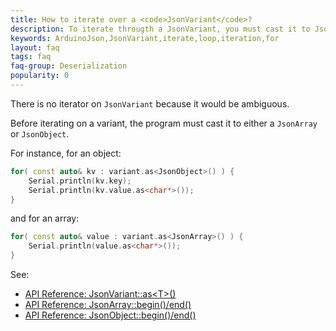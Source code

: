 ```yaml
---
title: How to iterate over a <code>JsonVariant</code>?
description: To iterate througth a JsonVariant, you must cast it to JsonArray or JsonObject
keywords: ArduinoJson,JsonVariant,iterate,loop,iteration,for
layout: faq
tags: faq
faq-group: Deserialization
popularity: 0
---
```


There is no iterator on `JsonVariant` because it would be ambiguous.

Before iterating on a variant, the program must cast it to either a `JsonArray` or `JsonObject`.

For instance, for an object:

```c++
for( const auto& kv : variant.as<JsonObject>() ) {
    Serial.println(kv.key);
    Serial.println(kv.value.as<char*>());
}
```

and for an array:

```c++
for( const auto& value : variant.as<JsonArray>() ) {
    Serial.println(value.as<char*>());
}
```

See:

* [API Reference: JsonVariant::as&lt;T&gt;()]({{site.baseurl}}/api/jsonvariant/as/)
* [API Reference: JsonArray::begin()/end()]({{site.baseurl}}/api/jsonarray/begin_end/)
* [API Reference: JsonObject::begin()/end()]({{site.baseurl}}/api/jsonobject/begin_end/)